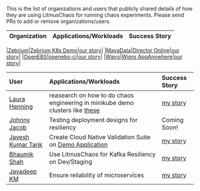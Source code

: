This is the list of organizations and users that publicly shared details of how they are using LitmusChaos for running chaos experiments. 
Please send PRs to add or remove organizations/users.

| Organization | Applications/Workloads | Success Story |
| :---         | :---               | :---|

|[Zebrium](https://www.zebrium.com?utm_source=github&utm_campaign=litmuschaos_repo)|[Zebrium K8s Demo](https://github.com/zebrium/zebrium-kubernetes-demo)|[our story](https://github.com/litmuschaos/litmus/blob/master/adopters/zebrium.md)|
|[MayaData](https://mayadata.io)|[Director Online](https://director.mayadata.io/)|[our story](https://github.com/litmuschaos/litmus/tree/master/adopters/MayaData_DirectorOnline.md)|
|[OpenEBS](https://openebs.io/)|[openebs-ci](https://openebs.ci/)|[our story](https://github.com/litmuschaos/litmus/tree/master/adopters/openebs.md)|
|[Wipro](https://www.wipro.com/en-IN/infrastructure/wipros-appanywhere/?utm_source=github&utm_campaign=litmuschaos_repo)|[Wipro AppAnywhere](https://www.wipro.com/en-IN/infrastructure/wipros-appanywhere/?utm_source=github&utm_campaign=litmuschaos_repo)|[our story](https://github.com/litmuschaos/litmus/tree/master/adopters/AppAnywhere.md)|

| User | Applications/Workloads | Success Story |
| :--- | :--- | :--- |
| [Laura Henning](https://github.com/LaumiH) | reasearch on how to do chaos engineering in minikube demo clusters like [these](https://github.com/LaumiH/k8sstuff) | [my story](https://github.com/litmuschaos/litmus/tree/master/adopters/Laura_Henning_Research_Project.md) |
| [Johnny Jacob](https://github.com/johnnyjacob) | Testing deployment designs for resiliency | Coming Soon! |
| [Jayesh Kumar Tank](https://github.com/k8s-dev) | Create Cloud Native Validation Suite on [Demo Application](https://github.com/k8s-dev/microservices-demo)| [my story](https://github.com/litmuschaos/litmus/tree/master/adopters/Jayesh_Kumar_CloudNative_Validation.md)
| [Bhaumik Shah](https://github.com/Bhaumik1802) | Use LitmusChaos for Kafka Resiliency on Dev/Staging| [my story](https://github.com/litmuschaos/litmus/tree/master/adopters/Bhaumik_Shah_Kafka_Chaos.md)
| [Jayadeep KM](https://github.com/kmjayadeep) | Ensure reliability of microservices| [my story](https://github.com/litmuschaos/litmus/tree/master/adopters/jayadeep_microservices.md)
